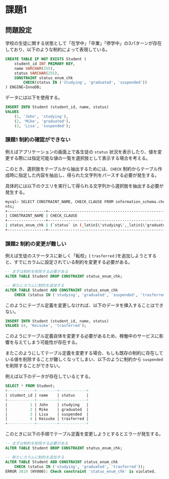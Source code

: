 # 課題1

<!-- START doctoc -->
<!-- END doctoc -->

## 問題設定

学校の生徒に関する状態として「在学中」「卒業」「停学中」の3パターンが存在しており、以下のような制約によって表現している。

```sql
CREATE TABLE IF NOT EXISTS Student (
    student_id INT PRIMARY KEY,
    name VARCHAR(255),
    status VARCHAR(255),
    CONSTRAINT status_enum_chk 
        CHECK(status IN ('studying', 'graduated', 'suspended'))
) ENGINE=InnoDB;
```

データには以下を使用する。

```sql
INSERT INTO Student (student_id, name, status)
VALUES
    (1, 'John', 'studying'),
    (2, 'Mike', 'graduated'),
    (3, 'Lisa', 'suspended');
```

### 課題1 制約の確認ができない

例えばアプリケーションの画面上で各生徒の `status` 状況を表示したり、値を変更する際には指定可能な値の一覧を選択肢として表示する場合を考える。

このとき、選択肢をテーブルから抽出するためには、`CHECK` 制約からテーブル作成時に指定した内容を抽出し、得られた文字列をパースする必要が発生する。

具体的には以下のクエリを実行して得られる文字列から選択肢を抽出する必要が発生する。

```bash
mysql> SELECT CONSTRAINT_NAME, CHECK_CLAUSE FROM information_schema.check_constrai
nts;
+-----------------+---------------------------------------------------------------------------------------------------+
| CONSTRAINT_NAME | CHECK_CLAUSE                                                                                      |
+-----------------+---------------------------------------------------------------------------------------------------+
| status_enum_chk | (`status` in (_latin1\'studying\',_latin1\'graduated\',_latin1\'suspended\',_latin1\'transfer\')) |
+-----------------+---------------------------------------------------------------------------------------------------+
```

### 課題2 制約の変更が難しい

例えば生徒のステータスに新しく「転校」( `trasferred` )を追加しようとすると、すでにカラムに設定されている制約を変更する必要がある。

```sql
-- まずは制約を削除する必要がある
ALTER TABLE Student DROP CONSTRAINT status_enum_chk;

-- 新たにカラムに制約を追加する
ALTER TABLE Student ADD CONSTRAINT status_enum_chk
    CHECK (status IN ('studying', 'graduated', 'suspended', 'trasferred'));
```

このようにテーブル定義を変更しなければ、以下のデータを挿入することはできない。

```sql
INSERT INTO Student (student_id, name, status)
VALUES (4, 'Keisuke', 'trasferred');
```

このようにテーブル定義自体を変更する必要があるため、稼働中のサービスに影響を与えてしまう可能性が存在する。

またこのようにしてテーブル定義を変更する場合、もしも既存の制約に存在している値を削除することが難しくなってしまい、以下のように制約から `suspended` を削除することができない。

例えば以下のデータが存在しているとする。

```sql
SELECT * FROM Student;
+------------+---------+------------+
| student_id | name    | status     |
+------------+---------+------------+
|          1 | John    | studying   |
|          2 | Mike    | graduated  |
|          3 | Lisa    | suspended  |
|          4 | Keisuke | trasferred |
+------------+---------+------------+
```

このときに以下の手順でテーブル定義を変更しようとするとエラーが発生する。

```sql
-- まずは制約を削除する必要がある
ALTER TABLE Student DROP CONSTRAINT status_enum_chk;

-- 新たにカラムに制約を追加する
ALTER TABLE Student ADD CONSTRAINT status_enum_chk
    CHECK (status IN ('studying', 'graduated', 'trasferred'));
ERROR 3819 (HY000): Check constraint 'status_enum_chk' is violated.
```
